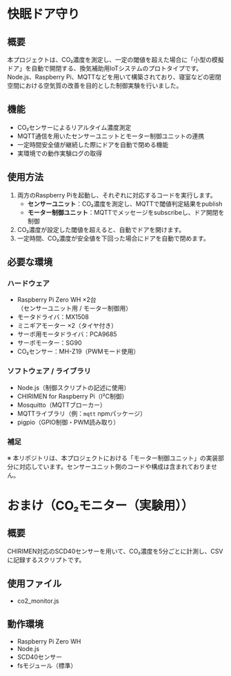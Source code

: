 # 快眠ドア守り

## 概要
本プロジェクトは、CO₂濃度を測定し、一定の閾値を超えた場合に「小型の模擬ドア」を自動で開閉する、換気補助用IoTシステムのプロトタイプです。Node.js、Raspberry Pi、MQTTなどを用いて構築されており、寝室などの密閉空間における空気質の改善を目的とした制御実験を行いました。

## 機能
- CO₂センサーによるリアルタイム濃度測定  
- MQTT通信を用いたセンサーユニットとモーター制御ユニットの連携  
- 一定時間安全値が継続した際にドアを自動で閉める機能  
- 実環境での動作実験ログの取得  

## 使用方法
1. 両方のRaspberry Piを起動し、それぞれに対応するコードを実行します。
   - **センサーユニット**：CO₂濃度を測定し、MQTTで閾値判定結果をpublish  
   - **モーター制御ユニット**：MQTTでメッセージをsubscribeし、ドア開閉を制御  
2. CO₂濃度が設定した閾値を超えると、自動でドアを開けます。  
3. 一定時間、CO₂濃度が安全値を下回った場合にドアを自動で閉めます。  

## 必要な環境

### ハードウェア
- Raspberry Pi Zero WH ×2台  
  （センサーユニット用 / モーター制御用）
- モータドライバ：MX1508  
- ミニギアモーター ×2（タイヤ付き）  
- サーボ用モータドライバ：PCA9685  
- サーボモーター：SG90  
- CO₂センサー：MH-Z19（PWMモード使用）  

### ソフトウェア / ライブラリ
- Node.js（制御スクリプトの記述に使用）  
- CHIRIMEN for Raspberry Pi（I²C制御）  
- Mosquitto（MQTTブローカー）  
- MQTTライブラリ（例：`mqtt` npmパッケージ）  
- pigpio（GPIO制御・PWM読み取り）  

### 補足
※ 本リポジトリは、本プロジェクトにおける「モーター制御ユニット」の実装部分に対応しています。センサーユニット側のコードや構成は含まれておりません。

# おまけ（CO₂モニター（実験用））

## 概要
CHIRIMEN対応のSCD40センサーを用いて、CO₂濃度を5分ごとに計測し、CSVに記録するスクリプトです。

## 使用ファイル
- co2_monitor.js

## 動作環境
- Raspberry Pi Zero WH
- Node.js
- SCD40センサー
- fsモジュール（標準）